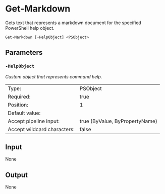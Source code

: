 # Get-Markdown

Gets text that represents a markdown document for the specified PowerShell help object.

```Get-Markdown [-HelpObject] <PSObject>```

## Parameters

### ```-HelpObject```

*Custom object that represents command help.*

<table>
  <tr><td>Type:</td><td>PSObject</td></tr>
  <tr><td>Required:</td><td>true</td></tr>
  <tr><td>Position:</td><td>1</td></tr>
  <tr><td>Default value:</td><td></td></tr>
  <tr><td>Accept pipeline input:</td><td>true (ByValue, ByPropertyName)</td></tr>
  <tr><td>Accept wildcard characters:</td><td>false</td></tr>
</table>

## Input

None

## Output

None

